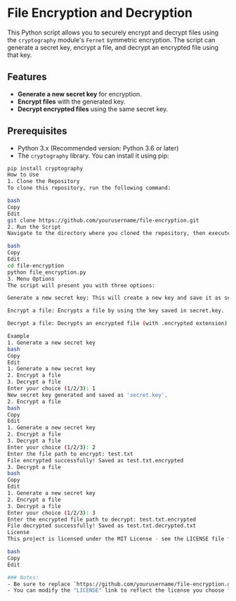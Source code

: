 # File Encryption and Decryption

This Python script allows you to securely encrypt and decrypt files using the `cryptography` module's `Fernet` symmetric encryption. The script can generate a secret key, encrypt a file, and decrypt an encrypted file using that key.

## Features
- **Generate a new secret key** for encryption.
- **Encrypt files** with the generated key.
- **Decrypt encrypted files** using the same secret key.

## Prerequisites
- Python 3.x (Recommended version: Python 3.6 or later)
- The `cryptography` library. You can install it using pip:

```bash
pip install cryptography
How to Use
1. Clone the Repository
To clone this repository, run the following command:

bash
Copy
Edit
git clone https://github.com/yourusername/file-encryption.git
2. Run the Script
Navigate to the directory where you cloned the repository, then execute the script:

bash
Copy
Edit
cd file-encryption
python file_encryption.py
3. Menu Options
The script will present you with three options:

Generate a new secret key: This will create a new key and save it as secret.key.

Encrypt a file: Encrypts a file by using the key saved in secret.key.

Decrypt a file: Decrypts an encrypted file (with .encrypted extension) using the saved key.

Example
1. Generate a new secret key
bash
Copy
Edit
1. Generate a new secret key
2. Encrypt a file
3. Decrypt a file
Enter your choice (1/2/3): 1
New secret key generated and saved as 'secret.key'.
2. Encrypt a file
bash
Copy
Edit
1. Generate a new secret key
2. Encrypt a file
3. Decrypt a file
Enter your choice (1/2/3): 2
Enter the file path to encrypt: test.txt
File encrypted successfully! Saved as test.txt.encrypted
3. Decrypt a file
bash
Copy
Edit
1. Generate a new secret key
2. Encrypt a file
3. Decrypt a file
Enter your choice (1/2/3): 3
Enter the encrypted file path to decrypt: test.txt.encrypted
File decrypted successfully! Saved as test.txt.decrypted.txt
License
This project is licensed under the MIT License - see the LICENSE file for details.

bash
Copy
Edit

### Notes:
- Be sure to replace `https://github.com/yourusername/file-encryption.git` with the actual URL of your GitHub repository.
- You can modify the "LICENSE" link to reflect the license you choose for the repository.
